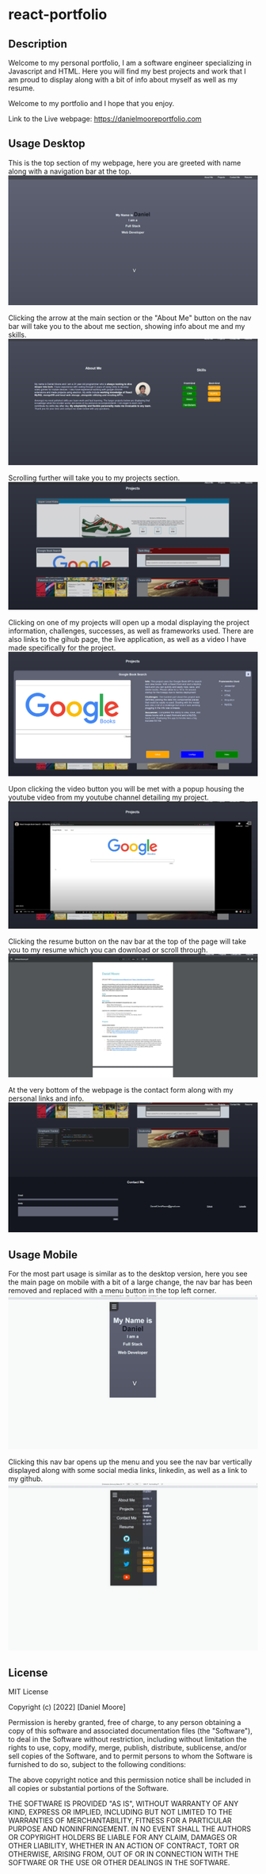 # react-portfolio

## Description

Welcome to my personal portfolio, I am a software engineer specializing in Javascript and HTML. Here you will find my best projects and work that I am proud to display along with a bit of info about myself as well as my resume.

Welcome to my portfolio and I hope that you enjoy.

Link to the Live webpage: https://danielmooreportfolio.com

## Usage Desktop

This is the top section of my webpage, here you are greeted with name along with a navigation bar at the top.
![Picture of the top section](public/images/Screenshot1.PNG?raw=true)

Clicking the arrow at the main section or the "About Me" button on the nav bar will take you to the about me section, showing info about me and my skills.
![Picture of the about me section](public/images/Screenshot2.PNG?raw=true)

Scrolling further will take you to my projects section.
![Picture of the project section](public/images/Screenshot3.PNG?raw=true)

Clicking on one of my projects will open up a modal displaying the project information, challenges, successes, as well as frameworks used. There are also links to the gihub page, the live application, as well as a video I have made specifically for the project.
![Picture of the project modal](public/images/Screenshot4.PNG?raw=true)

Upon clicking the video button you will be met with a popup housing the youtube video from my youtube channel detailing my project.
![Picture of the youtube video modal](public/images/Screenshot5.PNG?raw=true)

Clicking the resume button on the nav bar at the top of the page will take you to my resume which you can download or scroll through.
![Picture of the resume page](public/images/Screenshot6.PNG?raw=true)

At the very bottom of the webpage is the contact form along with my personal links and info.
![Picture of the contact section](public/images/Screenshot7.PNG?raw=true)

## Usage Mobile

For the most part usage is similar as to the desktop version, here you see the main page on mobile with a bit of a large change, the nav bar has been removed and replaced with a menu button in the top left corner.
![Picture of main page displayed on mobile](public/images/Screenshot8.PNG?raw=true)

Clicking this nav bar opens up the menu and you see the nav bar vertically displayed along with some social media links, linkedin, as well as a link to my github.
![Picture of the nav bar styled for mobile](public/images/Screenshot9.PNG?raw=true)

## License

MIT License

Copyright (c) [2022] [Daniel Moore]

Permission is hereby granted, free of charge, to any person obtaining a copy
of this software and associated documentation files (the "Software"), to deal
in the Software without restriction, including without limitation the rights
to use, copy, modify, merge, publish, distribute, sublicense, and/or sell
copies of the Software, and to permit persons to whom the Software is
furnished to do so, subject to the following conditions:

The above copyright notice and this permission notice shall be included in all
copies or substantial portions of the Software.

THE SOFTWARE IS PROVIDED "AS IS", WITHOUT WARRANTY OF ANY KIND, EXPRESS OR
IMPLIED, INCLUDING BUT NOT LIMITED TO THE WARRANTIES OF MERCHANTABILITY,
FITNESS FOR A PARTICULAR PURPOSE AND NONINFRINGEMENT. IN NO EVENT SHALL THE
AUTHORS OR COPYRIGHT HOLDERS BE LIABLE FOR ANY CLAIM, DAMAGES OR OTHER
LIABILITY, WHETHER IN AN ACTION OF CONTRACT, TORT OR OTHERWISE, ARISING FROM,
OUT OF OR IN CONNECTION WITH THE SOFTWARE OR THE USE OR OTHER DEALINGS IN THE
SOFTWARE.
